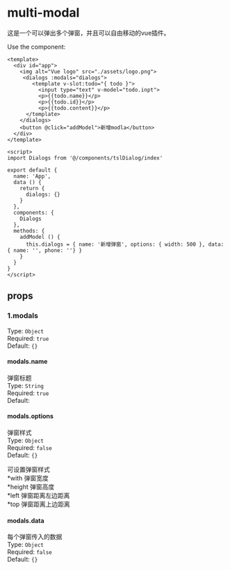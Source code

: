 # multi-modal
这是一个可以弹出多个弹窗，并且可以自由移动的vue插件。

Use the component:
```vue
<template>
  <div id="app">
    <img alt="Vue logo" src="./assets/logo.png">
     <dialogs :modals="dialogs">
        <template v-slot:todo="{ todo }">
          <input type="text" v-model="todo.inpt">
          <p>{{todo.name}}</p>
          <p>{{todo.id}}</p>
          <p>{{todo.content}}</p>
      </template>
    </dialogs>
    <button @click="addModel">新增modla</button>
  </div>
</template>

<script>
import Dialogs from '@/components/tslDialog/index'

export default {
  name: 'App',
  data () {
    return {
      dialogs: {}
    }
  },
  components: {
    Dialogs
  },
  methods: {
    addModel () {
      this.dialogs = { name: '新增弹窗', options: { width: 500 }, data: { name: '', phone: ''} }
    }
  }
}
</script>
```
## props
### 1.modals
Type: `Object`<br>
Required: `true`<br>
Default: `{}`

#### modals.name
弹窗标题<br>
Type: `String`<br>
Required: `true`<br>
Default: ` `

#### modals.options
弹窗样式<br>
Type: `Object`<br>
Required: `false`<br>
Default: `{}`


可设置弹窗样式<br>
*with   弹窗宽度<br>
*height   弹窗高度<br>
*left   弹窗距离左边距离<br>
*top   弹窗距离上边距离<br>

#### modals.data
每个弹窗传入的数据<br>
Type: `Object`<br>
Required: `false`<br>
Default: `{}`



